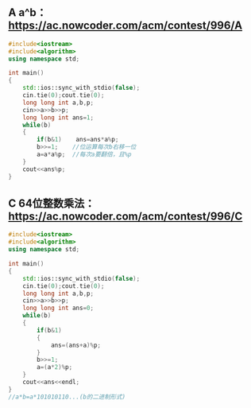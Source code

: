 A	a^b：https://ac.nowcoder.com/acm/contest/996/A
-------------

```cpp
#include<iostream>
#include<algorithm>
using namespace std;

int main()
{
    std::ios::sync_with_stdio(false);
    cin.tie(0);cout.tie(0);
    long long int a,b,p;
    cin>>a>>b>>p;
    long long int ans=1;
    while(b)
    {
        if(b&1)    ans=ans*a%p;
        b>>=1;    //位运算每次b右移一位
        a=a*a%p;  //每次a要翻倍，且%p
    }
    cout<<ans%p;
}
```

C   64位整数乘法：https://ac.nowcoder.com/acm/contest/996/C
------------

```cpp
#include<iostream>
#include<algorithm>
using namespace std;

int main()
{
    std::ios::sync_with_stdio(false);
    cin.tie(0);cout.tie(0);
    long long int a,b,p;
    cin>>a>>b>>p;
    long long int ans=0;
    while(b)
    {
        if(b&1)
        {
            ans=(ans+a)%p;
        }
        b>>=1;
        a=(a*2)%p;
    }
    cout<<ans<<endl;
}
//a*b=a*101010110...(b的二进制形式)
```
